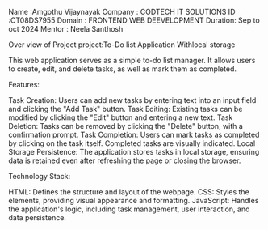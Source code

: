 Name :Amgothu Vijaynayak
Company : CODTECH IT SOLUTIONS
ID :CT08DS7955
Domain : FRONTEND WEB DEEVELOPMENT
Duration: Sep to oct 2024
Mentor : Neela Santhosh

Over view of Project
project:To-Do list Application Withlocal storage

This web application serves as a simple to-do list manager. It allows users to create, edit, and delete tasks, as well as mark them as completed.

Features:

Task Creation: Users can add new tasks by entering text into an input field and clicking the "Add Task" button.
Task Editing: Existing tasks can be modified by clicking the "Edit" button and entering a new text.
Task Deletion: Tasks can be removed by clicking the "Delete" button, with a confirmation prompt.
Task Completion: Users can mark tasks as completed by clicking on the task itself. Completed tasks are visually indicated.
Local Storage Persistence: The application stores tasks in local storage, ensuring data is retained even after refreshing the page or closing the browser.

Technology Stack:

HTML: Defines the structure and layout of the webpage.
CSS: Styles the elements, providing visual appearance and formatting.
JavaScript: Handles the application's logic, including task management, user interaction, and data persistence.
